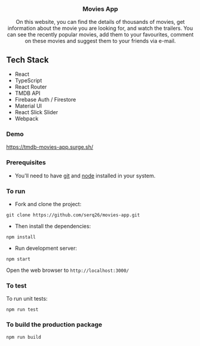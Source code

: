 
<p align="center">
    <h3 align="center">Movies App<br></h3>
</p>


<p align="center">
  On this website, you can find the details of thousands of movies, get information about the movie you are looking for, and watch the trailers.
  You can see the recently popular movies, add them to your favourites, comment on these movies and suggest them to your friends via e-mail.
</p>

<h2>Tech Stack</h2>
<ul>
  <li>React</li>
  <li>TypeScript</li>
  <li>React Router</li>
  <li>TMDB API</li>
  <li>Firebase Auth / Firestore</li>
  <li>Material UI</li>
  <li>React Slick Slider</li>
  <li>Webpack</li>
</ul>

### Demo
https://tmdb-movies-app.surge.sh/

### Prerequisites
* You'll need to have [git](https://git-scm.com/) and [node](https://nodejs.org/en/) installed in your system.

### To run
* Fork and clone the project:

```
git clone https://github.com/serq26/movies-app.git
```

* Then install the dependencies:

```
npm install
```

* Run development server:

```
npm start
```

Open the web browser to `http://localhost:3000/`

### To test
To run unit tests:

```
npm run test
```

### To build the production package
```
npm run build
```
